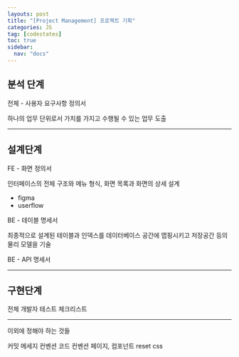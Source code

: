 ```yaml
---
layouts: post
title: "[Project Management] 프로젝트 기획"
categories: JS
tag: [codestates]
toc: true
sidebar:
  nav: "docs"
---
```


## 분석 단계

전체 - 사용자 요구사항 정의서

하나의 업무 단위로서 가치를 가지고 수행될 수 있는 업무 도출

---

## 설계단계

FE - 화면 정의서

인터페이스의 전체 구조와 메뉴 형식, 화면 목록과 화면의 상세 설계

- figma
- userflow

BE - 테이블 명세서

최종적으로 설계된 테이블과 인덱스를 데이터베이스 공간에 맵핑시키고 저장공간 등의 물리 모델을 기술

BE - API 명세서

---

## 구현단계

전체 개발자 테스트 체크리스트

---

이외에 정해야 하는 것들

커밋 메세지 컨벤션
코드 컨벤션
페이지, 컴포넌트
reset css
